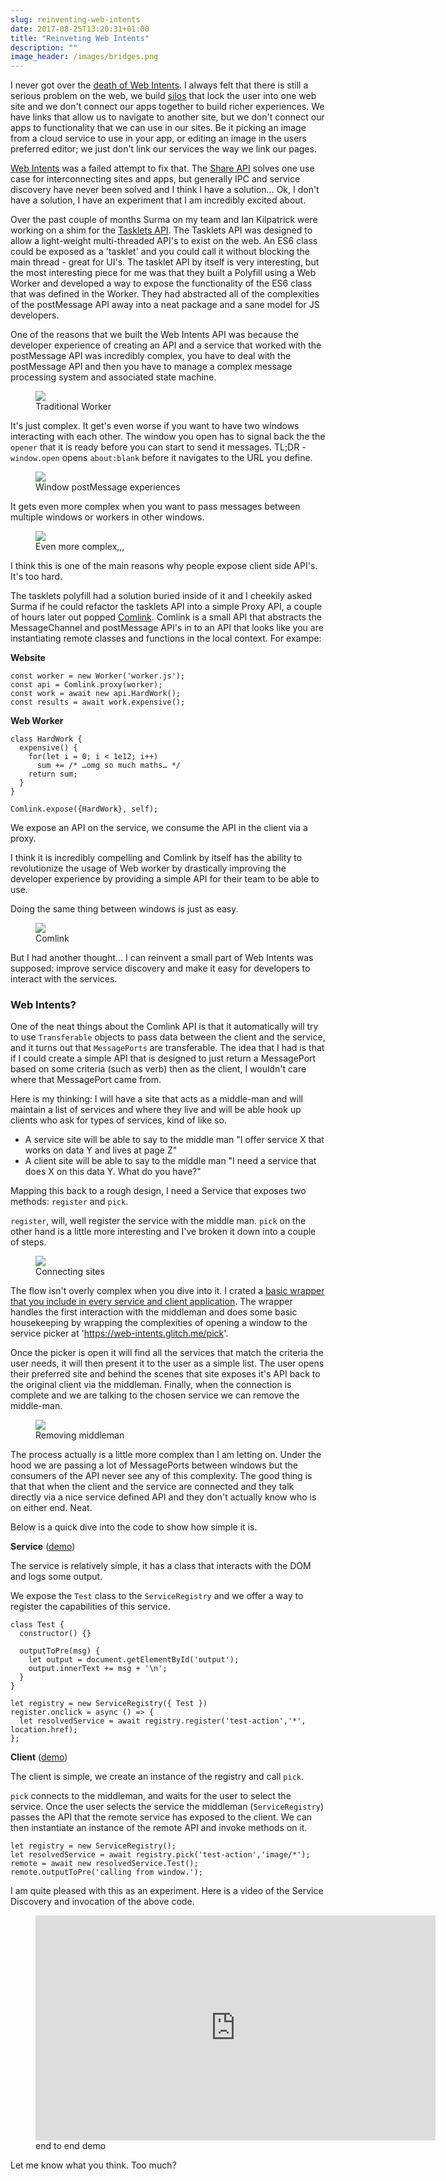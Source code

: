 ```yaml
---
slug: reinventing-web-intents
date: 2017-08-25T13:20:31+01:00
title: "Reinveting Web Intents"
description: ""
image_header: /images/bridges.png
---
```

I never got over the [death of Web Intents](/what-happened-to-web-intents/). I
always felt that there is still a serious problem on the web, we build
[silos](/unintended-silos/) that lock the user into one web site and we don't
connect our apps together to build richer experiences. We have links that allow
us to navigate to another site, but we don't connect our apps to functionality
that we can use in our sites. Be it picking an image from a cloud service to use
in your app, or editing an image in the users preferred editor; we just don't
link our services the way we link our pages.

[Web Intents](https://en.wikipedia.org/wiki/Web_Intents) was a failed attempt to
fix that. The [Share API](/navigator.share/) solves one use case for
interconnecting sites and apps, but generally IPC and service discovery have
never been solved and I think I have a solution... Ok, I don't have a solution,
I have an experiment that I am incredibly excited about.

Over the past couple of months Surma on my team and Ian Kilpatrick were working
on a shim for the [Tasklets API](https://github.com/GoogleChromeLabs/tasklets).
The Tasklets API was designed to allow a light-weight multi-threaded API's to exist on
the web. An ES6 class could be exposed as a 'tasklet' and you could call it
without blocking the main thread - great for UI's. The tasklet API by itself is
very interesting, but the most interesting piece for me was that they built a
Polyfill using a Web Worker and developed a way to expose the functionality of
the ES6 class that was defined in the Worker. They had abstracted all of the
complexities of the postMessage API away into a neat package and a sane model
for JS developers.

One of the reasons that we built the Web Intents API was because the developer
experience of creating an API and a service that worked with the postMessage API
was incredibly complex, you have to deal with the postMessage API and then you
have to manage a complex message processing system and associated state machine.

<figure>
  <img src="/images/worker-dx.png">
  <figcaption>Traditional Worker</figcaption>
</figure>

It's just complex. It get's even worse if you want to have two windows
interacting with each other. The window you open has to signal back the the
`opener` that it is ready before you can start to send it messages. TL;DR -
`window.open` opens `about:blank` before it navigates to the URL you define.

<figure>
  <img src="/images/window-dx.png">
  <figcaption>Window postMessage experiences</figcaption>
</figure>

It gets even more complex when you want to pass messages between multiple windows
or workers in other windows. 

<figure>
  <img src="/images/complex-workers.png">
  <figcaption>Even more complex,,,</figcaption>
</figure>

I think this is one of the main reasons why people expose client side API's. It's too
hard.

The tasklets polyfill had a solution buried inside of it
and I cheekily asked Surma if he could refactor the tasklets API into a simple
Proxy API, a couple of hours later out popped
[Comlink](https://github.com/GoogleChromeLabs/comlink/). Comlink is a small API
that abstracts the MessageChannel and postMessage API's in to an API that looks
like you are instantiating remote classes and functions in the local context. For 
exampe:

**Website**
```
const worker = new Worker('worker.js');
const api = Comlink.proxy(worker);
const work = await new api.HardWork();
const results = await work.expensive();
```

**Web Worker**
```
class HardWork {
  expensive() {
    for(let i = 0; i < 1e12; i++)
      sum += /* …omg so much maths… */
    return sum;
  }
}

Comlink.expose({HardWork}, self);
```
We expose an API on the service, we consume the API in the client via a proxy.

I think it is incredibly compelling and Comlink by itself has the ability to
revolutionize the usage of Web worker by drastically improving the developer
experience by providing a simple API for their team to be able to use.

Doing the same thing between windows is just as easy.

<figure>
  <img src="/images/comlink.png">
  <figcaption>Comlink</figcaption>
</figure>

But I had another thought... I can reinvent a small part of Web Intents was supposed:
improve service discovery and make it easy for developers to interact with the
services.

### Web Intents?

One of the neat things about the Comlink API is that it automatically will try
to use `Transferable` objects to pass data between the client and the service,
and it turns out that `MessagePorts` are transferable. The idea that I had is
that if I could create a simple API that is designed to just return a
MessagePort based on some criteria (such as verb) then as the client, I wouldn't
care where that MessagePort came from.

Here is my thinking: I will have a site that acts as a middle-man and will
maintain a list of services and where they live and will be able hook up 
clients who ask for types of services, kind of like so.

* A service site will be able to say to the middle man "I offer service X that
  works on data Y and lives at page Z"
* A client site will be able to say to the middle man "I need a service that does
  X on this data Y. What do you have?" 

Mapping this back to a rough design, I need a Service that exposes two methods:
`register` and `pick`.

`register`, will, well register the service with the middle man. `pick` on the
other hand is a little more interesting and I've broken it down into a couple of
steps.

<figure>
  <img src="/images/webintents-step-1.png">
  <figcaption>Connecting sites</figcaption>
</figure>

The flow isn't overly complex when you dive into it. I crated a [basic
wrapper that you include in every service and client
application](https://web-intents.glitch.me/scripts/service.js). The wrapper
handles the first interaction with the middleman and does some basic
housekeeping by wrapping the complexities of opening a window to the service
picker at 'https://web-intents.glitch.me/pick'.

Once the picker is open it will find all the services that match the criteria
the user needs, it will then present it to the user as a simple list. The user
opens their preferred site and behind the scenes that site exposes it's API back
to the original client via the middleman. Finally, when the connection is
complete and we are talking to the chosen service we can remove the middle-man.

<figure>
  <img src="/images/webintents-step-2.png">
  <figcaption>Removing middleman</figcaption>
</figure>

The process actually is a little more complex than I am letting on. Under the
hood we are passing a lot of MessagePorts between windows but the consumers of
the API never see any of this complexity. The good thing is that that when the
client and the service are connected and they talk directly via a nice service
defined API and they don't actually know who is on either end. Neat.

Below is a quick dive into the code to show how simple it is.

**Service** ([demo](https://web-intents-service-1.glitch.me/))

The service is relatively simple, it has a class that interacts with the DOM
and logs some output.

We expose the `Test` class to the `ServiceRegistry` and we offer a way to
register the capabilities of this service.

```
class Test {
  constructor() {}

  outputToPre(msg) {
    let output = document.getElementById('output');
    output.innerText += msg + '\n';
  }
}

let registry = new ServiceRegistry({ Test })
register.onclick = async () => {    
  let resolvedService = await registry.register('test-action','*', location.href);  
};
```

**Client** ([demo](https://web-intents-client.glitch.me/))

The client is simple, we create an instance of the registry and call `pick`.

`pick` connects to the middleman, and waits for the user to select the
service. Once the user selects the service the middleman (`ServiceRegistry`)
passes the API that the remote service has exposed to the client. We can
then instantiate an instance of the remote API and invoke methods on it.

```
let registry = new ServiceRegistry();
let resolvedService = await registry.pick('test-action','image/*');
remote = await new resolvedService.Test();
remote.outputToPre('calling from window.');
```

I am quite pleased with this as an experiment. Here is a video of the Service
Discovery and invocation of the above code.

<figure>
<iframe width="640" height="360" src="https://www.youtube.com/embed/1igal-ehMB4" frameborder="0" allowfullscreen></iframe>
<figcaption>end to end demo</figcaption>
</figure>

Let me know what you think. Too much?